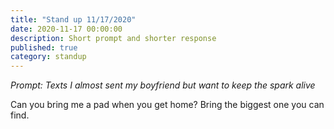 ```yaml
---
title: "Stand up 11/17/2020"
date: 2020-11-17 00:00:00
description: Short prompt and shorter response
published: true
category: standup
---
```


_Prompt: Texts I almost sent my boyfriend but want to keep the spark alive_

Can you bring me a pad when you get home? Bring the biggest one you can find.
